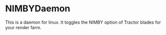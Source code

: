 NIMBYDaemon
===========

This is a daemon for linux. It toggles the NIMBY option of Tractor blades for your render farm.
